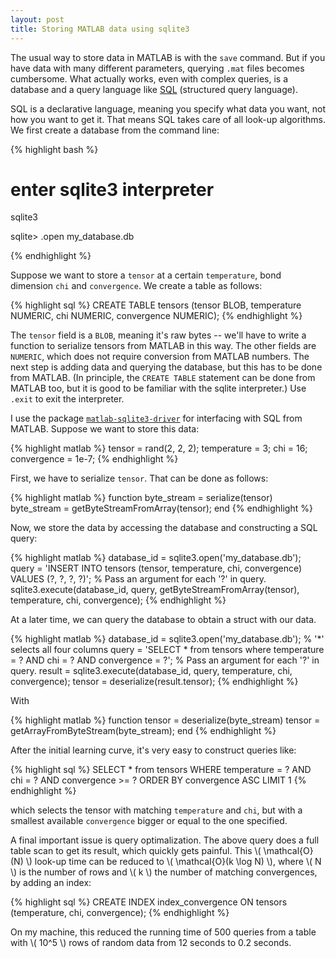 ```yaml
---
layout: post
title: Storing MATLAB data using sqlite3
---
```


The usual way to store data in MATLAB is with the `save` command. But if you have data with many different parameters,
querying `.mat` files becomes cumbersome. What actually works, even with complex queries, is a database and a query language like
[SQL](https://en.wikipedia.org/wiki/SQL) (structured query language).  

SQL is a declarative language, meaning you specify what data you want, not how you want to get it. That means SQL takes
care of all look-up algorithms. We first create a database from the command line:

{% highlight bash %}
# enter sqlite3 interpreter
sqlite3

sqlite> .open my_database.db

{% endhighlight %}

Suppose we want to store a `tensor` at a certain `temperature`, bond dimension `chi` and
`convergence`. We create a table as follows:

{% highlight sql %}
CREATE TABLE tensors (tensor BLOB, temperature NUMERIC, chi NUMERIC, convergence NUMERIC);
{% endhighlight %}

The `tensor` field is a `BLOB`, meaning it's raw bytes -- we'll have to write a function to serialize tensors from MATLAB in
this way. The other fields are `NUMERIC`, which does not require conversion from MATLAB numbers. The next step is adding data and querying the database, but this has to be
done from MATLAB. (In principle, the `CREATE TABLE` statement can be done from MATLAB too, but it is good to be familiar
with the sqlite interpreter.) Use `.exit` to exit the interpreter.

I use the package [`matlab-sqlite3-driver`](https://github.com/kyamagu/matlab-sqlite3-driver) for interfacing with SQL from MATLAB. Suppose we want to store this data:

{% highlight matlab %}
tensor = rand(2, 2, 2);
temperature = 3;
chi  = 16;
convergence = 1e-7;
{% endhighlight %}

First, we have to serialize `tensor`. That can be done as follows:

{% highlight matlab %}
function byte_stream = serialize(tensor)
  byte_stream = getByteStreamFromArray(tensor);
end
{% endhighlight %}

Now, we store the data by accessing the database and constructing a SQL query:

{% highlight matlab %}
database_id = sqlite3.open('my_database.db');
query = 'INSERT INTO tensors (tensor, temperature, chi, convergence) VALUES (?, ?, ?, ?)';
% Pass an argument for each '?' in query.
sqlite3.execute(database_id, query, getByteStreamFromArray(tensor), temperature, chi, convergence);
{% endhighlight %}

At a later time, we can query the database to obtain a struct with our data.

{% highlight matlab %}
database_id = sqlite3.open('my_database.db');
% '*' selects all four columns
query = 'SELECT * from tensors where temperature = ? AND chi = ? AND convergence = ?';
% Pass an argument for each '?' in query.
result = sqlite3.execute(database_id, query, temperature, chi, convergence);
tensor = deserialize(result.tensor);
{% endhighlight %}

With

{% highlight matlab %}
function tensor = deserialize(byte_stream)
  tensor = getArrayFromByteStream(byte_stream);
end
{% endhighlight %}

After the initial learning curve, it's very easy to construct queries like:

{% highlight sql %}
  SELECT * from tensors
  WHERE temperature = ? AND chi = ?
  AND convergence >= ?
  ORDER BY convergence ASC
  LIMIT 1
{% endhighlight %}

which selects the tensor with matching `temperature` and `chi`, but with a smallest available `convergence` bigger or equal to the one specified.

A final important issue is query optimalization. The above query does a full table scan to get its result, which quickly gets painful. This \\( \mathcal{O}(N) \\) look-up time can be reduced to \\( \mathcal{O}(k \log N) \\), where \\( N \\) is the number of rows and \\( k \\) the number of matching convergences, by adding an index:

{% highlight sql %}
  CREATE INDEX index_convergence
  ON tensors (temperature, chi, convergence);
{% endhighlight %}

On my machine, this reduced the running time of 500 queries from a table with \\( 10^5 \\) rows of random data from 12 seconds to 0.2 seconds.
